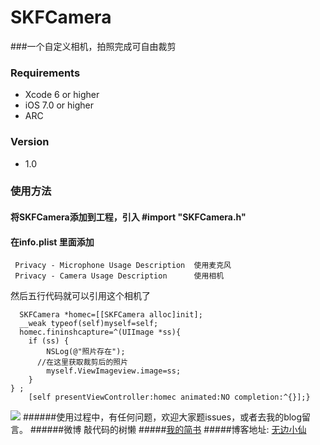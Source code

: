 # SKFCamera
###一个自定义相机，拍照完成可自由裁剪
### Requirements

* Xcode 6 or higher
* iOS 7.0 or higher
* ARC

### Version
* 1.0



### 使用方法
#### 将SKFCamera添加到工程，引入 #import "SKFCamera.h"
#### 在info.plist 里面添加
     Privacy - Microphone Usage Description  使用麦克风
     Privacy - Camera Usage Description      使用相机
然后五行代码就可以引用这个相机了

      SKFCamera *homec=[[SKFCamera alloc]init];
      __weak typeof(self)myself=self;
      homec.fininshcapture=^(UIImage *ss){
        if (ss) {
            NSLog(@"照片存在");
          //在这里获取裁剪后的照片
            myself.ViewImageview.image=ss;
        }
    } ;
        [self presentViewController:homec animated:NO completion:^{}];}
        
![](http://i1.piimg.com/4851/0071da17a0c177d6.gif)
######使用过程中，有任何问题，欢迎大家题issues，或者去我的blog留言。
######微博 敲代码的树懒
#####[我的简书](http://www.jianshu.com/users/61b9640c876a/latest_articles)
#####博客地址: [无边小仙](http://www.cnblogs.com/sunkaifeng/)
